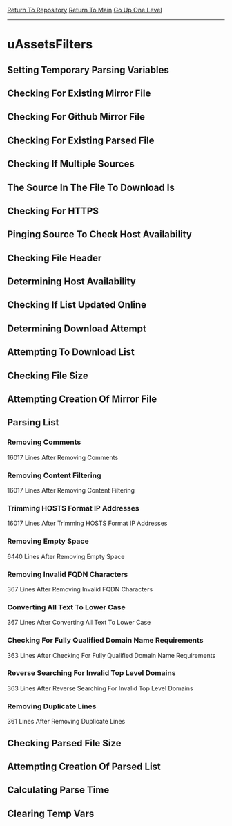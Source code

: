 [Return To Repository](https://github.com/deathbybandaid/piholeparser/)
[Return To Main](https://github.com/deathbybandaid/piholeparser/blob/master/RecentRunLogs/Mainlog.md)
[Go Up One Level](https://github.com/deathbybandaid/piholeparser/blob/master/RecentRunLogs/TopLevelScripts/30-Processing-External-Blacklists.md)
____________________________________
# uAssetsFilters
## Setting Temporary Parsing Variables
## Checking For Existing Mirror File
## Checking For Github Mirror File
## Checking For Existing Parsed File
## Checking If Multiple Sources
## The Source In The File To Download Is
## Checking For HTTPS
## Pinging Source To Check Host Availability
## Checking File Header
## Determining Host Availability
## Checking If List Updated Online
## Determining Download Attempt
## Attempting To Download List
## Checking File Size
## Attempting Creation Of Mirror File
## Parsing List
### Removing Comments
16017 Lines After Removing Comments
### Removing Content Filtering
16017 Lines After Removing Content Filtering
### Trimming HOSTS Format IP Addresses
16017 Lines After Trimming HOSTS Format IP Addresses
### Removing Empty Space
6440 Lines After Removing Empty Space
### Removing Invalid FQDN Characters
367 Lines After Removing Invalid FQDN Characters
### Converting All Text To Lower Case
367 Lines After Converting All Text To Lower Case
### Checking For Fully Qualified Domain Name Requirements
363 Lines After Checking For Fully Qualified Domain Name Requirements
### Reverse Searching For Invalid Top Level Domains
363 Lines After Reverse Searching For Invalid Top Level Domains
### Removing Duplicate Lines
361 Lines After Removing Duplicate Lines
## Checking Parsed File Size
## Attempting Creation Of Parsed List
## Calculating Parse Time
## Clearing Temp Vars
